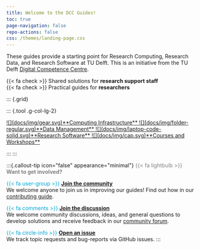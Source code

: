 ```yaml
---
title: Welcome to the DCC Guides!
toc: true
page-navigation: false
repo-actions: false
css: /themes/landing-page.css
---
```


These guides provide a starting point for Research Computing, Research Data, and Research Software at TU Delft. This is an initiative from the TU Delft [Digital Competence Centre](/docs/community/dcc.md). 

{{< fa check >}} Shared solutions for **research support staff**<br>
{{< fa check >}} Practical guides for **researchers**<br>

::: {.grid}

::: {.tool .g-col-lg-2}

<a href="docs/infrastructure/getting_started.md" role="button" class="btn btn-outline-light">
![](docs/img/gear.svg)**Computing Infrastructure**
</a>

<a href="docs/data/getting_started.md" role="button" class="btn btn-outline-light">
![](docs/img/folder-regular.svg)**Data Management**
</a>

<a href="docs/software/getting_started.md" role="button" class="btn btn-outline-light">
![](docs/img/laptop-code-solid.svg)**Research Software**
</a>

<a href="docs/resources/courses.md" role="button" class="btn btn-outline-light">
![](docs/img/cap.svg)**Courses and Workshops**
</a>

:::
:::

:::{.callout-tip icon="false" appearance="minimal"}
<span style="color: gray;">{{< fa lightbulb >}} **Want to get involved?**</span>
<br>

<span style="color: #00A6D6;">{{< fa user-group >}}</span> [**Join the community**](CONTRIBUTING.md)<br>
We welcome anyone to join us in improving our guides! Find out how in our [contributing guide](CONTRIBUTING.md).

<span style="color: #00A6D6;">{{< fa comments >}}</span> [**Join the discussion**](https://github.com/TU-Delft-DCC/TU-Delft-DCC.github.io/discussions)<br>
We welcome community discussions, ideas, and general questions to develop solutions and receive feedback in our [community forum](https://github.com/TU-Delft-DCC/TU-Delft-DCC.github.io/discussions).

<span style="color: #00A6D6;">{{< fa circle-info >}}</span> [**Open an issue**](https://github.com/TU-Delft-DCC/TU-Delft-DCC.github.io/issues/new/choose)<br>
We track topic requests and bug-reports via GitHub issues.
:::